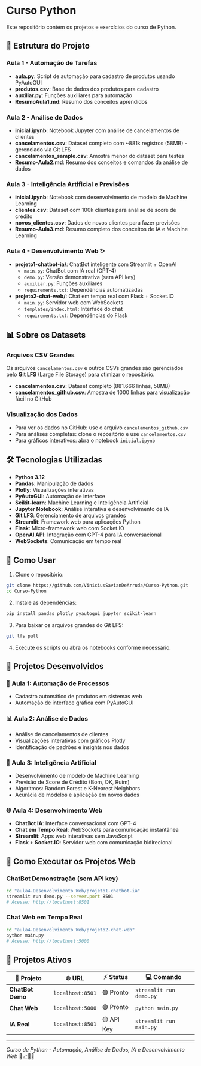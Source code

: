 # Curso Python

Este repositório contém os projetos e exercícios do curso de Python.

## 📁 Estrutura do Projeto

### Aula 1 - Automação de Tarefas
- **aula.py**: Script de automação para cadastro de produtos usando PyAutoGUI
- **produtos.csv**: Base de dados dos produtos para cadastro
- **auxiliar.py**: Funções auxiliares para automação
- **ResumoAula1.md**: Resumo dos conceitos aprendidos

### Aula 2 - Análise de Dados
- **inicial.ipynb**: Notebook Jupyter com análise de cancelamentos de clientes
- **cancelamentos.csv**: Dataset completo com ~881k registros (58MB) - gerenciado via Git LFS
- **cancelamentos_sample.csv**: Amostra menor do dataset para testes
- **Resumo-Aula2.md**: Resumo dos conceitos e comandos da análise de dados

### Aula 3 - Inteligência Artificial e Previsões
- **inicial.ipynb**: Notebook com desenvolvimento de modelo de Machine Learning
- **clientes.csv**: Dataset com 100k clientes para análise de score de crédito
- **novos_clientes.csv**: Dados de novos clientes para fazer previsões
- **Resumo-Aula3.md**: Resumo completo dos conceitos de IA e Machine Learning

### Aula 4 - Desenvolvimento Web ✨
- **projeto1-chatbot-ia/**: ChatBot inteligente com Streamlit + OpenAI
  - `main.py`: ChatBot com IA real (GPT-4)
  - `demo.py`: Versão demonstrativa (sem API key)
  - `auxiliar.py`: Funções auxiliares
  - `requirements.txt`: Dependências automatizadas
- **projeto2-chat-web/**: Chat em tempo real com Flask + Socket.IO
  - `main.py`: Servidor web com WebSockets
  - `templates/index.html`: Interface do chat
  - `requirements.txt`: Dependências do Flask

## 📊 Sobre os Datasets

### Arquivos CSV Grandes
Os arquivos `cancelamentos.csv` e outros CSVs grandes são gerenciados pelo **Git LFS** (Large File Storage) para otimizar o repositório.

- **cancelamentos.csv**: Dataset completo (881.666 linhas, 58MB)
- **cancelamentos_github.csv**: Amostra de 1000 linhas para visualização fácil no GitHub

### Visualização dos Dados
- Para ver os dados no GitHub: use o arquivo `cancelamentos_github.csv`
- Para análises completas: clone o repositório e use `cancelamentos.csv`
- Para gráficos interativos: abra o notebook `inicial.ipynb`

## 🛠️ Tecnologias Utilizadas
- **Python 3.12**
- **Pandas**: Manipulação de dados
- **Plotly**: Visualizações interativas
- **PyAutoGUI**: Automação de interface
- **Scikit-learn**: Machine Learning e Inteligência Artificial
- **Jupyter Notebook**: Análise interativa e desenvolvimento de IA
- **Git LFS**: Gerenciamento de arquivos grandes
- **Streamlit**: Framework web para aplicações Python
- **Flask**: Micro-framework web com Socket.IO
- **OpenAI API**: Integração com GPT-4 para IA conversacional
- **WebSockets**: Comunicação em tempo real

## 🚀 Como Usar

1. Clone o repositório:
```bash
git clone https://github.com/ViniciusSavianDeArruda/Curso-Python.git
cd Curso-Python
```

2. Instale as dependências:
```bash
pip install pandas plotly pyautogui jupyter scikit-learn
```

3. Para baixar os arquivos grandes do Git LFS:
```bash
git lfs pull
```

4. Execute os scripts ou abra os notebooks conforme necessário.

## 🎯 Projetos Desenvolvidos

### 🤖 Aula 1: Automação de Processos
- Cadastro automático de produtos em sistemas web
- Automação de interface gráfica com PyAutoGUI

### 📊 Aula 2: Análise de Dados  
- Análise de cancelamentos de clientes
- Visualizações interativas com gráficos Plotly
- Identificação de padrões e insights nos dados

### 🧠 Aula 3: Inteligência Artificial
- Desenvolvimento de modelo de Machine Learning
- Previsão de Score de Crédito (Bom, OK, Ruim)
- Algoritmos: Random Forest e K-Nearest Neighbors
- Acurácia de modelos e aplicação em novos dados

### 🌐 Aula 4: Desenvolvimento Web
- **ChatBot IA**: Interface conversacional com GPT-4
- **Chat em Tempo Real**: WebSockets para comunicação instantânea
- **Streamlit**: Apps web interativas sem JavaScript
- **Flask + Socket.IO**: Servidor web com comunicação bidirecional

## 🚀 Como Executar os Projetos Web

### ChatBot Demonstração (sem API key)
```bash
cd "aula4-Desenvolvimento Web/projeto1-chatbot-ia"
streamlit run demo.py --server.port 8501
# Acesse: http://localhost:8501
```

### Chat Web em Tempo Real
```bash
cd "aula4-Desenvolvimento Web/projeto2-chat-web"
python main.py
# Acesse: http://localhost:5000
```

## 📱 Projetos Ativos

| 🎯 Projeto | 🌐 URL | ⚡ Status | 💻 Comando |
|------------|---------|-----------|------------|
| **ChatBot Demo** | `localhost:8501` | 🟢 Pronto | `streamlit run demo.py` |
| **Chat Web** | `localhost:5000` | 🟢 Pronto | `python main.py` |
| **IA Real** | `localhost:8501` | 🟡 API Key | `streamlit run main.py` |

---
*Curso de Python - Automação, Análise de Dados, IA e Desenvolvimento Web* 🐍📈🤖🌐